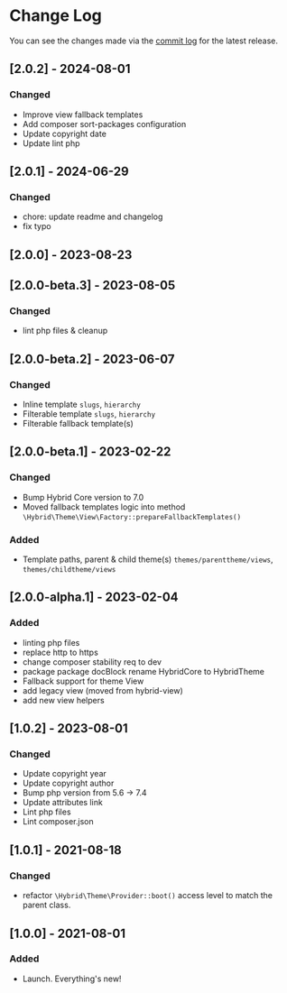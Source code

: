 # Change Log

You can see the changes made via the [commit log](https://github.com/themehybrid/hybrid-theme/commits/master) for the latest release.

## [2.0.2] - 2024-08-01

### Changed

- Improve view fallback templates
- Add composer sort-packages configuration
- Update copyright date
- Update lint php

## [2.0.1] - 2024-06-29

### Changed

- chore: update readme and changelog
- fix typo

## [2.0.0] - 2023-08-23

## [2.0.0-beta.3] - 2023-08-05

### Changed

- lint php files & cleanup

## [2.0.0-beta.2] - 2023-06-07

### Changed

- Inline template `slugs`, `hierarchy`
- Filterable template `slugs`, `hierarchy`
- Filterable fallback template(s)

## [2.0.0-beta.1] - 2023-02-22

### Changed

- Bump Hybrid Core version to 7.0
- Moved fallback templates logic into method `\Hybrid\Theme\View\Factory::prepareFallbackTemplates()`

### Added

- Template paths, parent & child theme(s) `themes/parenttheme/views`, `themes/childtheme/views`

## [2.0.0-alpha.1] - 2023-02-04

### Added

- linting php files
- replace http to https
- change composer stability req to dev
- package package docBlock rename HybridCore to HybridTheme
- Fallback support for theme View
- add legacy view (moved from hybrid-view)
- add new view helpers

## [1.0.2] - 2023-08-01

### Changed

- Update copyright year
- Update copyright author
- Bump php version from 5.6 -> 7.4
- Update attributes link
- Lint php files
- Lint composer.json

## [1.0.1] - 2021-08-18

### Changed

- refactor `\Hybrid\Theme\Provider::boot()` access level to match the parent class.

## [1.0.0] - 2021-08-01

### Added

- Launch.  Everything's new!
